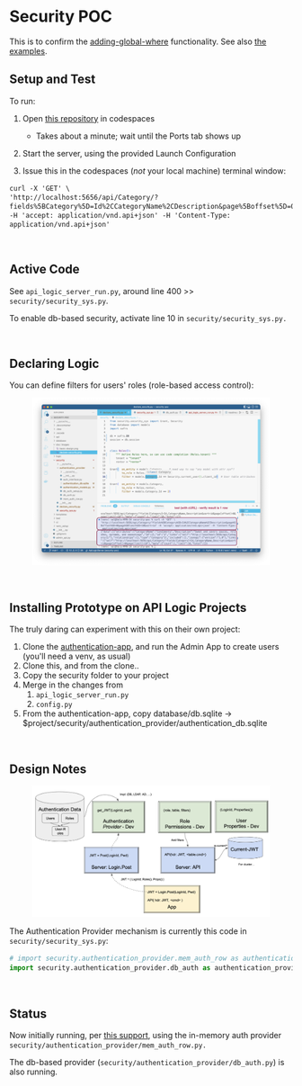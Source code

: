 # Security POC

This is to confirm the [adding-global-where](https://docs.sqlalchemy.org/en/14/orm/session_events.html#adding-global-where-on-criteria) functionality.  See also [the examples](https://docs.sqlalchemy.org/en/14/orm/query.html#sqlalchemy.orm.with_loader_criteria).

## Setup and Test

To run:

1. Open [this repository](https://github.com/valhuber/security-poc) in codespaces

    * Takes about a minute; wait until the Ports tab shows up

2. Start the server, using the provided Launch Configuration

3. Issue this in the codespaces (_not_ your local machine) terminal window:

```
curl -X 'GET' \
'http://localhost:5656/api/Category/?fields%5BCategory%5D=Id%2CCategoryName%2CDescription&page%5Boffset%5D=0&page%5Blimit%5D=10&sort=id' -H 'accept: application/vnd.api+json' -H 'Content-Type: application/vnd.api+json'
```

&nbsp;

## Active Code

See `api_logic_server_run.py`, around line 400 >> `security/security_sys.py`.

To enable db-based security, activate line 10 in `security/security_sys.py.`

&nbsp;

## Declaring Logic

You can define filters for users' roles (role-based access control):

<figure><img src="https://github.com/valhuber/security-poc/blob/main/doc/images/declare-security.png?raw=true"></figure>

&nbsp;

## Installing Prototype on API Logic Projects

The truly daring can experiment with this on their own project:

1. Clone the [authentication-app](https://github.com/valhuber/authentication-app), and run the Admin App to create users (you'll need a venv, as usual)
2. Clone this, and from the clone..
2. Copy the security folder to your project
3. Merge in the changes from
    1. `api_logic_server_run.py`
    2. `config.py`
4. From the authentication-app, copy database/db.sqlite -> $project/security/authentication_provider/authentication_db.sqlite
    
&nbsp;

## Design Notes

<figure><img src="https://github.com/valhuber/security-poc/blob/main/doc/images/basic-design.png?raw=true"></figure>

The Authentication Provider mechanism is currently this code in `security/security_sys.py`:

```python
# import security.authentication_provider.mem_auth_row as authentication_provider  # TODO: your provider here
import security.authentication_provider.db_auth as authentication_provider  # TODO: your provider here
```

&nbsp;

## Status

Now initially running, per [this support](https://github.com/sqlalchemy/sqlalchemy/discussions/8976), using the in-memory auth provider `security/authentication_provider/mem_auth_row.py.`

The db-based provider (`security/authentication_provider/db_auth.py`) is also running.

&nbsp;

